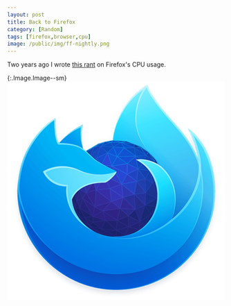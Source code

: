 ```yaml
---
layout: post
title: Back to Firefox
category: [Random]
tags: [firefox,browser,cpu]
image: /public/img/ff-nightly.png
---
```


Two years ago I wrote [this rant](/firefox-57-cpu-usage-is-insane/) on Firefox's CPU usage.

{:.Image.Image--sm}
![Firefox Nightly logo](/public/img/ff-nightly.png)
